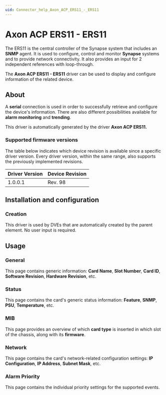 ```yaml
---
uid: Connector_help_Axon_ACP_ERS11_-_ERS11
---
```


# Axon ACP ERS11 - ERS11

The ERS11 is the central controller of the Synapse system that includes an **SNMP** agent. It is used to configure, control and monitor **Synapse** systems and to provide network connectivity. It also provides an input for 2 independent references with loop-through.

The **Axon ACP ERS11 - ERS11** driver can be used to display and configure information of the related device.

## About

A **serial** connection is used in order to successfully retrieve and configure the device's information. There are also different possibilities available for **alarm monitoring** and **trending**.

This driver is automatically generated by the driver **Axon ACP ERS11.**

### Supported firmware versions

The table below indicates which device revision is available since a specific driver version. Every driver version, within the same range, also supports the previously implemented revisions.

| **Driver Version** | **Device Revision** |
|--------------------|---------------------|
| 1.0.0.1            | Rev. 98             |

## Installation and configuration

### Creation

This driver is used by DVEs that are automatically created by the parent element. No user input is required.

## Usage

### General

This page contains generic information: **Card Name**, **Slot Number**, **Card ID**, **Software Revision**, **Hardware Revision**, etc.

### Status

This page contains the card's generic status information: **Feature**, **SNMP**, **PSU**, **Temperature**, etc.

### MIB

This page provides an overview of which **card type** is inserted in which slot of the chassis, along with its **firmware**.

### Network

This page contains the card's network-related configuration settings: **IP Configuration**, **IP Address**, **Subnet Mask**, etc.

### Alarm Priority

This page contains the individual priority settings for the supported events.
